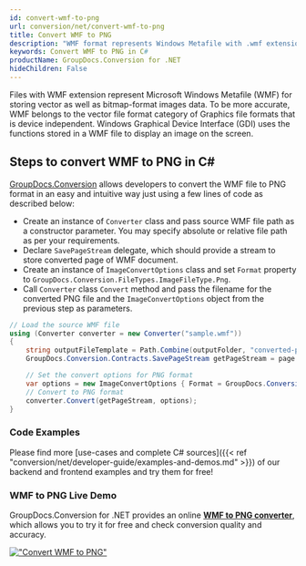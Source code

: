 ```yaml
---
id: convert-wmf-to-png
url: conversion/net/convert-wmf-to-png
title: Convert WMF to PNG
description: "WMF format represents Windows Metafile with .wmf extension. Learn how to convert WMF to PNG file programmatically in C# language using GroupDocs.Conversion for .NET library."
keywords: Convert WMF to PNG in C#
productName: GroupDocs.Conversion for .NET
hideChildren: False
---
```


Files with WMF extension represent Microsoft Windows Metafile (WMF) for storing vector as well as bitmap-format images data. To be more accurate, WMF belongs to the vector file format category of Graphics file formats that is device independent. Windows Graphical Device Interface (GDI) uses the functions stored in a WMF file to display an image on the screen.

## Steps to convert WMF to PNG in C#

[GroupDocs.Conversion](https://products.groupdocs.com/conversion/net) allows developers to convert the WMF file to PNG format in an easy and intuitive way just using a few lines of code as described below:

* Create an instance of `Converter` class and pass source WMF file path as a constructor parameter. You may specify absolute or relative file path as per your requirements. 
* Declare `SavePageStream` delegate, which should provide a stream to store converted page of WMF document.
* Create an instance of `ImageConvertOptions` class and set `Format` property to `GroupDocs.Conversion.FileTypes.ImageFileType.Png`.
* Call `Converter` class `Convert` method and pass the filename for the converted PNG file and the `ImageConvertOptions` object from the previous step as parameters.

```csharp
// Load the source WMF file
using (Converter converter = new Converter("sample.wmf"))
{
    string outputFileTemplate = Path.Combine(outputFolder, "converted-page-{0}.png");
    GroupDocs.Conversion.Contracts.SavePageStream getPageStream = page => new FileStream(string.Format(outputFileTemplate, page), FileMode.Create);

    // Set the convert options for PNG format
    var options = new ImageConvertOptions { Format = GroupDocs.Conversion.FileTypes.ImageFileType.Png };   
    // Convert to PNG format
    converter.Convert(getPageStream, options);
}
```

### Code Examples

Please find more [use-cases and complete C# sources]({{< ref "conversion/net/developer-guide/examples-and-demos.md" >}}) of our backend and frontend examples and try them for free!

### WMF to PNG Live Demo

GroupDocs.Conversion for .NET provides an online [**WMF to PNG converter**](https://products.groupdocs.app/conversion/wmf-to-png), which allows you to try it for free and check conversion quality and accuracy.

[!["Convert WMF to PNG"](conversion/net/images/convert-to-png/convert-wmf-to-png.png)](https://products.groupdocs.app/conversion/wmf-to-png)
